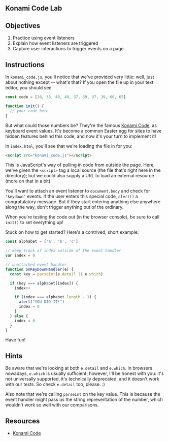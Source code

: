 Konami Code Lab
---

## Objectives

1. Practice using event listeners
2. Explain how event listeners are triggered
3. Capture user interactions to trigger events on a page

## Instructions

In `konami_code.js`, you'll notice that we've provided very little: well, just about nothing except -- what's that? If you open the file up in your text editor, you should see

```javascript
const code = [38, 38, 40, 40, 37, 39, 37, 39, 66, 65]

function init() {
  // your code here
}
```

But what could those numbers be? They're the famous [Konami Code](https://en.wikipedia.org/wiki/Konami_Code), as keyboard event values. It's become a common Easter egg for sites to have hidden features behind this code, and now it's your turn to implement it!

In `index.html`, you'll see that we're loading the file in for you:

``` html
<script src="konami_code.js"></script>
```

This is JavaScript's way of pulling in code from outside the page. Here, we've given the `<script>` tag a local source (the file that's right here in the directory); but we could also supply a URL to load an external resource (more on that in a bit).

You'll want to attach an event listener to `document.body` and check for `'keydown'` events. If the user enters this special code, `alert()` a congratulatory message. But if they start entering anything else anywhere along the way, don't trigger anything out of the ordinary.

When you're testing the code out (in the browser console), be sure to call `init()` to set everything up!

Stuck on how to get started? Here's a contrived, short example:

``` javascript
const alphabet = ['a', 'b', 'c']

// keep track of index outside of the event handler
var index = 0

// unattached event handler
function onKeyDownHandler(e) {
  const key = parseInt(e.detail || e.which)

  if (key === alphabet[index]) {
    index++

    if (index === alphabet.length - 1) {
      alert("YOU DID IT!")
      index = 0
    }
  } else {
    index = 0
  }
}
```

Have fun!

## Hints

Be aware that we're looking at both `e.detail` and `e.which`. In browsers nowadays, `e.which` is usually sufficient; however, I'll be honest with you: it's not universally supported, it's technically deprecated, and it doesn't work with our tests. So check `e.detail` too, please. :)

Also note that we're calling `parseInt` on the key value. This is because the event handler might pass us the string representation of the number, which wouldn't work so well with our comparisons.

## Resources

- [Konami Code](https://en.wikipedia.org/wiki/Konami_Code)
